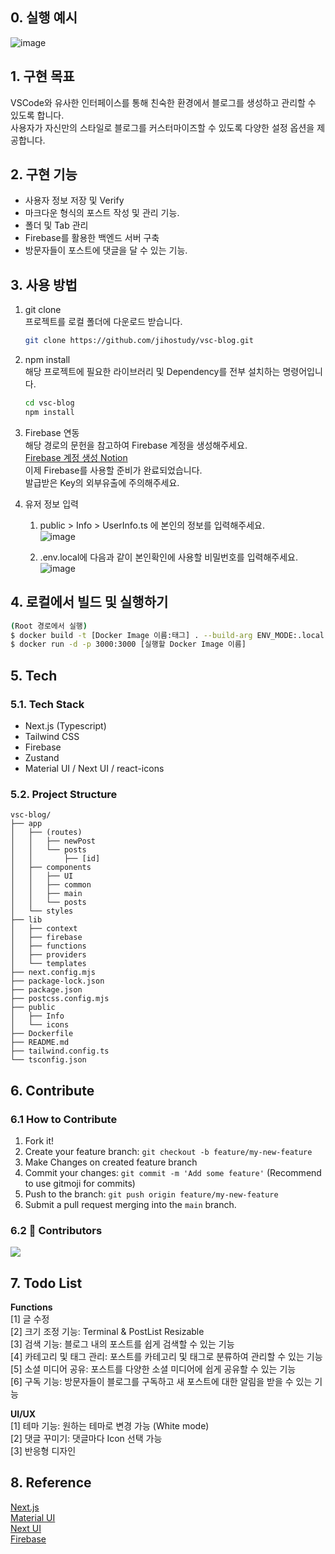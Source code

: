 ## 0. 실행 예시
![image](https://github.com/jihostudy/vsc-blog/assets/110150963/1de38df6-2f17-48ee-ad3a-eaa001f40e65)

## 1. 구현 목표
VSCode와 유사한 인터페이스를 통해 친숙한 환경에서 블로그를 생성하고 관리할 수 있도록 합니다. </br>
사용자가 자신만의 스타일로 블로그를 커스터마이즈할 수 있도록 다양한 설정 옵션을 제공합니다. </br>

## 2. 구현 기능
- 사용자 정보 저장 및 Verify
- 마크다운 형식의 포스트 작성 및 관리 기능.
- 폴더 및 Tab 관리 
- Firebase를 활용한 백엔드 서버 구축
- 방문자들이 포스트에 댓글을 달 수 있는 기능.


## 3. 사용 방법
1. git clone <br/>
   프로젝트를 로컬 폴더에 다운로드 받습니다. <br />
   ```bash
   git clone https://github.com/jihostudy/vsc-blog.git
   ```
2. npm install <br/>
   해당 프로젝트에 필요한 라이브러리 및 Dependency를 전부 설치하는 명령어입니다. <br />
   ```bash
   cd vsc-blog
   npm install
   ```
3. Firebase 연동 <br/>
   해당 경로의 문헌을 참고하여 Firebase 계정을 생성해주세요. <br/>
   [Firebase 계정 생성 Notion](https://vivid-chamomile-2f5.notion.site/vsc-blog-2936ba044b4f4aee871dea753bc1c7ef?pvs=4) <br/>
   이제 Firebase를 사용할 준비가 완료되었습니다. <br/>
   발급받은 Key의 외부유출에 주의해주세요.<br/>
   
4.  유저 정보 입력
    1. public > Info > UserInfo.ts 에 본인의 정보를 입력해주세요. <br/>
       ![image](https://github.com/jihostudy/vsc-blog/assets/110150963/d96b51ca-5a20-438d-a22b-352fec93fbec) <br/>

    2. .env.local에 다음과 같이 본인확인에 사용할 비밀번호를 입력해주세요. <br/>
       ![image](https://github.com/jihostudy/vsc-blog/assets/110150963/c7acbec0-f26c-4abb-bae9-0b5b1c3f3456) <br/>

## 4. 로컬에서 빌드 및 실행하기
```bash
(Root 경로에서 실행)
$ docker build -t [Docker Image 이름:태그] . --build-arg ENV_MODE:.local
$ docker run -d -p 3000:3000 [실행할 Docker Image 이름]

```

## 5. Tech
### 5.1. Tech Stack
- Next.js (Typescript)
- Tailwind CSS
- Firebase
- Zustand
- Material UI / Next UI / react-icons

### 5.2. Project Structure
```
vsc-blog/
├── app
│   ├── (routes)
│   │   ├── newPost
│   │   └── posts
│   │       ├── [id]
│   ├── components
│   │   ├── UI
│   │   ├── common
│   │   ├── main
│   │   └── posts
│   └── styles
├── lib
│   ├── context
│   ├── firebase
│   ├── functions
│   ├── providers
│   └── templates
├── next.config.mjs
├── package-lock.json
├── package.json
├── postcss.config.mjs
├── public
│   ├── Info
│   └── icons
├── Dockerfile
├── README.md
├── tailwind.config.ts
└── tsconfig.json
```

## 6. Contribute
### 6.1 How to Contribute
1. Fork it!
2. Create your feature branch: `git checkout -b feature/my-new-feature`
3. Make Changes on created feature branch
4. Commit your changes: `git commit -m 'Add some feature'` 
   (Recommend to use gitmoji for commits)
5. Push to the branch: `git push origin feature/my-new-feature`
6. Submit a pull request merging into the `main` branch.

### 6.2 :wave: Contributors
<a href="https://github.com/jihostudy/vsc-blog/graphs/contributors">
  <img src="https://contrib.rocks/image?repo=jihostudy/vsc-blog" />
</a>

## 7. Todo List
**Functions <br/>**
[1] 글 수정 <br/>
[2] 크기 조정 기능: Terminal & PostList Resizable <br/>
[3] 검색 기능: 블로그 내의 포스트를 쉽게 검색할 수 있는 기능 <br/>
[4] 카테고리 및 태그 관리: 포스트를 카테고리 및 태그로 분류하여 관리할 수 있는 기능 <br/>
[5] 소셜 미디어 공유: 포스트를 다양한 소셜 미디어에 쉽게 공유할 수 있는 기능 <br/>
[6] 구독 기능: 방문자들이 블로그를 구독하고 새 포스트에 대한 알림을 받을 수 있는 기능 <br/>

**UI/UX <br/>**
[1] 테마 기능: 원하는 테마로 변경 가능 (White mode) <br/>
[2] 댓글 꾸미기: 댓글마다 Icon 선택 가능 <br/>
[3] 반응형 디자인 <br/>

## 8. Reference
[Next.js](https://github.com/vercel/next.js) <br/>
[Material UI](https://mui.com/material-ui/material-icons/)<br/>
[Next UI](https://nextui.org/) <br/>
[Firebase](https://firebase.google.com/?_gl=1*1r8nsd9*_up*MQ..*_ga*MjQ4MTY1NTM1LjE3MTc1NzUxMjM.*_ga_CW55HF8NVT*MTcxNzU3NTEyMy4xLjAuMTcxNzU3NTEzNS4wLjAuMA..&hl=ko)



  
